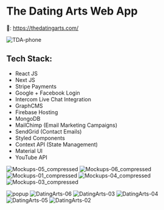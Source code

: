 # The Dating Arts Web App

🔗: https://thedatingarts.com/

![TDA-phone](https://user-images.githubusercontent.com/62747193/148559417-b187cb6d-cf74-49b0-9b49-9b141cbf088d.png)

## Tech Stack:
* React JS
* Next JS
* Stripe Payments
* Google + Facebook Login
* Intercom Live Chat Integration
* GraphCMS
* Firebase Hosting
* MongoDB
* MailChimp (Email Marketing Campaigns)
* SendGrid (Contact Emails)
* Styled Components
* Context API (State Management)
* Material UI
* YouTube API


![Mockups-05_compressed](https://user-images.githubusercontent.com/62747193/133923440-0a4f5b26-7030-4aeb-8ad8-facb41294745.jpg)
![Mockups-06_compressed](https://user-images.githubusercontent.com/62747193/133923450-2fab8fbb-90e3-4987-b1a6-07761c1437cf.jpg)
![Mockups-01_compressed](https://user-images.githubusercontent.com/62747193/133923398-1429b51e-04ed-475a-b6d6-7e41785ec265.jpg)
![Mockups-04_compressed](https://user-images.githubusercontent.com/62747193/133923436-75b143d6-25b7-4d9d-b298-b3ff746383de.jpg)
![Mockups-03_compressed](https://user-images.githubusercontent.com/62747193/133923466-0c3673f8-5523-4211-b8cd-6e6096844623.jpg)

![popup](https://user-images.githubusercontent.com/62747193/133856422-5e7605cb-0afd-4005-9a3e-c9a8a97a84f2.png)
![DatingArts-06](https://user-images.githubusercontent.com/62747193/133856426-48858409-a4c1-478a-9c22-8496d7959437.png)
![DatingArts-03](https://user-images.githubusercontent.com/62747193/133856431-c52432a6-d6eb-467d-93cb-9295dd9e34b0.png)
![DatingArts-04](https://user-images.githubusercontent.com/62747193/133856436-d02eecdf-76cd-4506-b8cb-358c30147d79.png)
![DatingArts-05](https://user-images.githubusercontent.com/62747193/133856438-123230f5-71c0-431d-8cdd-7609fcbb0df7.png)
![DatingArts-02](https://user-images.githubusercontent.com/62747193/133856442-b9c68e7c-62a3-4586-b923-f23a0a520f08.png)
